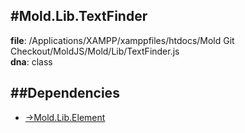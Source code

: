 
#Mold.Lib.TextFinder
---------------------------------------

__file__: /Applications/XAMPP/xamppfiles/htdocs/Mold Git Checkout/MoldJS/Mold/Lib/TextFinder.js  
__dna__: class  


	






##Dependencies
--------------

* [->Mold.Lib.Element](../../->Mold/Lib/Element.md) 



 

 


 



		
